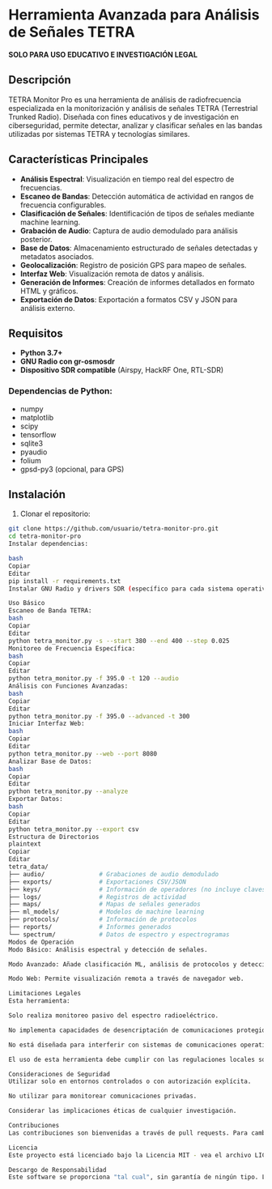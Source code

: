 # Herramienta Avanzada para Análisis de Señales TETRA

**SOLO PARA USO EDUCATIVO E INVESTIGACIÓN LEGAL**

## Descripción

TETRA Monitor Pro es una herramienta de análisis de radiofrecuencia especializada en la monitorización y análisis de señales TETRA (Terrestrial Trunked Radio). Diseñada con fines educativos y de investigación en ciberseguridad, permite detectar, analizar y clasificar señales en las bandas utilizadas por sistemas TETRA y tecnologías similares.

## Características Principales

- **Análisis Espectral**: Visualización en tiempo real del espectro de frecuencias.
- **Escaneo de Bandas**: Detección automática de actividad en rangos de frecuencia configurables.
- **Clasificación de Señales**: Identificación de tipos de señales mediante machine learning.
- **Grabación de Audio**: Captura de audio demodulado para análisis posterior.
- **Base de Datos**: Almacenamiento estructurado de señales detectadas y metadatos asociados.
- **Geolocalización**: Registro de posición GPS para mapeo de señales.
- **Interfaz Web**: Visualización remota de datos y análisis.
- **Generación de Informes**: Creación de informes detallados en formato HTML y gráficos.
- **Exportación de Datos**: Exportación a formatos CSV y JSON para análisis externo.

## Requisitos

- **Python 3.7+**
- **GNU Radio con gr-osmosdr**
- **Dispositivo SDR compatible** (Airspy, HackRF One, RTL-SDR)

### Dependencias de Python:
- numpy
- matplotlib
- scipy
- tensorflow
- sqlite3
- pyaudio
- folium
- gpsd-py3 (opcional, para GPS)

## Instalación

1. Clonar el repositorio:

```bash
git clone https://github.com/usuario/tetra-monitor-pro.git
cd tetra-monitor-pro
Instalar dependencias:

bash
Copiar
Editar
pip install -r requirements.txt
Instalar GNU Radio y drivers SDR (específico para cada sistema operativo).

Uso Básico
Escaneo de Banda TETRA:
bash
Copiar
Editar
python tetra_monitor.py -s --start 380 --end 400 --step 0.025
Monitoreo de Frecuencia Específica:
bash
Copiar
Editar
python tetra_monitor.py -f 395.0 -t 120 --audio
Análisis con Funciones Avanzadas:
bash
Copiar
Editar
python tetra_monitor.py -f 395.0 --advanced -t 300
Iniciar Interfaz Web:
bash
Copiar
Editar
python tetra_monitor.py --web --port 8080
Analizar Base de Datos:
bash
Copiar
Editar
python tetra_monitor.py --analyze
Exportar Datos:
bash
Copiar
Editar
python tetra_monitor.py --export csv
Estructura de Directorios
plaintext
Copiar
Editar
tetra_data/
├── audio/               # Grabaciones de audio demodulado
├── exports/             # Exportaciones CSV/JSON
├── keys/                # Información de operadores (no incluye claves)
├── logs/                # Registros de actividad
├── maps/                # Mapas de señales generados
├── ml_models/           # Modelos de machine learning
├── protocols/           # Información de protocolos
├── reports/             # Informes generados
└── spectrum/            # Datos de espectro y espectrogramas
Modos de Operación
Modo Básico: Análisis espectral y detección de señales.

Modo Avanzado: Añade clasificación ML, análisis de protocolos y detección de anomalías.

Modo Web: Permite visualización remota a través de navegador web.

Limitaciones Legales
Esta herramienta:

Solo realiza monitoreo pasivo del espectro radioeléctrico.

No implementa capacidades de desencriptación de comunicaciones protegidas.

No está diseñada para interferir con sistemas de comunicaciones operativos.

El uso de esta herramienta debe cumplir con las regulaciones locales sobre radiocomunicaciones. En muchos países, la interceptación de comunicaciones no autorizadas es ilegal, incluso con fines de investigación.

Consideraciones de Seguridad
Utilizar solo en entornos controlados o con autorización explícita.

No utilizar para monitorear comunicaciones privadas.

Considerar las implicaciones éticas de cualquier investigación.

Contribuciones
Las contribuciones son bienvenidas a través de pull requests. Para cambios importantes, abra primero un issue para discutir su propuesta.

Licencia
Este proyecto está licenciado bajo la Licencia MIT - vea el archivo LICENSE para más detalles.

Descargo de Responsabilidad
Este software se proporciona "tal cual", sin garantía de ningún tipo. Los autores no son responsables del uso indebido o ilegal de esta herramienta. Este proyecto tiene fines exclusivamente educativos y de investigación en ciberseguridad.
